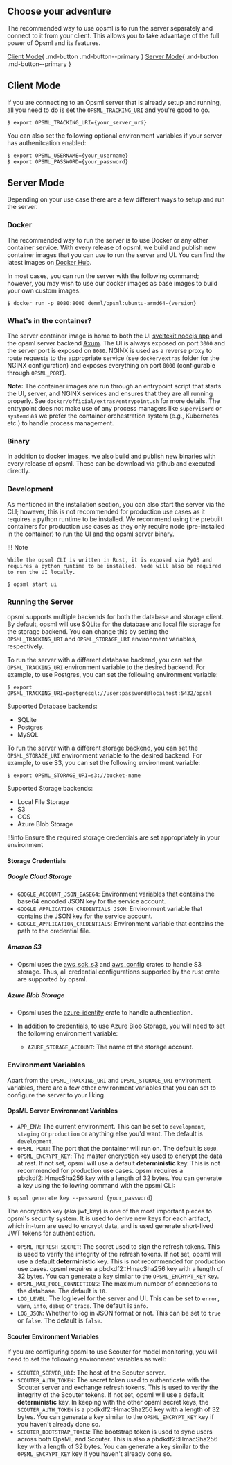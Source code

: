 
## Choose your adventure

The recommended way to use opsml is to run the server separately and connect to it from your client. This allows you to take advantage of the full power of Opsml and its features. 

[Client Mode](#client-mode){ .md-button .md-button--primary } [Server Mode](#server-mode){ .md-button .md-button--primary }

## Client Mode

If you are connecting to an Opsml server that is already setup and running, all you need to do is set the `OPSML_TRACKING_URI` and you're good to go. 

```console
$ export OPSML_TRACKING_URI={your_server_uri}
```

You can also set the following optional environment variables if your server has authenitcation enabled:
```console
$ export OPSML_USERNAME={your_username}
$ export OPSML_PASSWORD={your_password}
```

## Server Mode

Depending on your use case there are a few different ways to setup and run the server.

### Docker

The recommended way to run the server is to use Docker or any other container service. With every release of opsml, we build and publish new container images that you can use to run the server and UI. You can find the latest images on [Docker Hub](https://hub.docker.com/r/demml/opsml). 

In most cases, you can run the server with the following command; however, you may wish to use our docker images as base images to build your own custom images.

```console
$ docker run -p 8080:8000 demml/opsml:ubuntu-armd64-{version}
```

### What's in the container?

The server container image is home to both the UI [sveltekit nodejs app](https://svelte.dev/docs/kit/introduction) and the opsml server backend [Axum](https://github.com/tokio-rs/axum). The UI is always exposed on port `3000` and the server port is exposed on `8080`. NGINX is used as a reverse proxy to route requests to the appropriate service (see `docker/extras` folder for the NGINX configuration) and exposes everything on port `8000` (configurable through `OPSML_PORT`).

**Note:** The container images are run through an entrypoint script that starts the UI, server, and NGINX services and ensures that they are all running properly. See `docker/official/extras/entrypoint.sh` for more details. The entrypoint does not make use of any process managers like `supervisord` or `systemd` as we prefer the container orchestration system (e.g., Kubernetes etc.) to handle process management.

### Binary

In addition to docker images, we also build and publish new binaries with every release of opsml. These can be download via github and executed directly. 

### Development

As mentioned in the installation section, you can also start the server via the CLI; however, this is not recommended for production use cases as it requires a python runtime to be installed. We recommend using the prebuilt containers for production use cases as they only require node (pre-installed in the container) to run the UI and the opsml server binary.

!!! Note

    While the opsml CLI is written in Rust, it is exposed via PyO3 and requires a python runtime to be installed. Node will also be required to run the UI locally.

```console
$ opsml start ui
```

### Running the Server

opsml supports multiple backends for both the database and storage client. By default, opsml will use SQLite for the database and local file storage for the storage backend. You can change this by setting the `OPSML_TRACKING_URI` and `OPSML_STORAGE_URI` environment variables, respectively.

To run the server with a different database backend, you can set the `OPSML_TRACKING_URI` environment variable to the desired backend. For example, to use Postgres, you can set the following environment variable:

```console
$ export OPSML_TRACKING_URI=postgresql://user:password@localhost:5432/opsml
```

Supported Database backends:

- SQLite
- Postgres
- MySQL

To run the server with a different storage backend, you can set the `OPSML_STORAGE_URI` environment variable to the desired backend. For example, to use S3, you can set the following environment variable:

```console
$ export OPSML_STORAGE_URI=s3://bucket-name
```

Supported Storage backends:

- Local File Storage
- S3
- GCS
- Azure Blob Storage

!!!info
    Ensure the required storage credentials are set appropriately in your environment

#### Storage Credentials

##### Google Cloud Storage

- `GOOGLE_ACCOUNT_JSON_BASE64`: Environment variables that contains the base64 encoded JSON key for the service account.
- `GOOGLE_APPLICATION_CREDENTIALS_JSON`: Environment variable that contains the JSON key for the service account.
- `GOOGLE_APPLICATION_CREDENTIALS`: Environment variable that contains the path to the credential file.

##### Amazon S3

- Opsml uses the [aws_sdk_s3](https://docs.rs/aws-sdk-s3/1.82.0/aws_sdk_s3/) and [aws_config](https://docs.rs/aws-config/1.6.1/aws_config/#examples) crates to handle S3 storage. Thus, all credential configurations supported by the rust crate are supported by opsml.

##### Azure Blob Storage

- Opsml uses the [azure-identity](https://docs.rs/azure_identity/latest/azure_identity/) crate to handle authentication.

- In addition to credentials, to use Azure Blob Storage, you will need to set the following environment variable:
    - `AZURE_STORAGE_ACCOUNT`: The name of the storage account.


### Environment Variables

Apart from the `OPSML_TRACKING_URI` and `OPSML_STORAGE_URI` environment variables, there are a few other environment variables that you can set to configure the server to your liking.

#### OpsML Server Environment Variables

- `APP_ENV`: The current environment. This can be set to `development`, `staging` or `production` or anything else you'd want. The default is `development`.
- `OPSML_PORT`: The port that the container will run on. The default is `8000`.
- `OPSML_ENCRYPT_KEY`: The master encryption key used to encrypt the data at rest. If not set, opsml will use a default **deterministic** key. This is not recommended for production use cases. opsml requires a pbdkdf2::HmacSha256 key with a length of 32 bytes. You can generate a key using the following command with the opsml CLI:
  
```console
$ opsml generate key --password {your_password}
```

The encryption key (aka jwt_key) is one of the most important pieces to opsml's security system. It is used to derive new keys for each artifact, which in-turn are used to encrypt data, and is used generate short-lived JWT tokens for authentication.

- `OPSML_REFRESH_SECRET`: The secret used to sign the refresh tokens. This is used to verify the integrity of the refresh tokens. If not set, opsml will use a default **deterministic** key. This is not recommended for production use cases. opsml requires a pbdkdf2::HmacSha256 key with a length of 32 bytes. You can generate a key similar to the `OPSML_ENCRYPT_KEY` key.
- `OPSML_MAX_POOL_CONNECTIONS`: The maximum number of connections to the database. The default is `10`.
- `LOG_LEVEL`: The log level for the server and UI. This can be set to `error`, `warn`, `info`, `debug` or `trace`. The default is `info`.
- `LOG_JSON`: Whether to log in JSON format or not. This can be set to `true` or `false`. The default is `false`.
  
#### Scouter Environment Variables

If you are configuring opsml to use Scouter for model monitoring, you will need to set the following environment variables as well:

- `SCOUTER_SERVER_URI`: The host of the Scouter server.
- `SCOUTER_AUTH_TOKEN`: The secret token used to authenticate with the Scouter server and exchange refresh tokens. This is used to verify the integrity of the Scouter tokens. If not set, opsml will use a default **deterministic** key. In keeping with the other opsml secret keys, the `SCOUTER_AUTH_TOKEN` is a pbdkdf2::HmacSha256 key with a length of 32 bytes. You can generate a key similar to the `OPSML_ENCRYPT_KEY` key if you haven't already done so.
- `SCOUTER_BOOTSTRAP_TOKEN`: The bootstrap token is used to sync users across both OpsML and Scouter. This is also a pbdkdf2::HmacSha256 key with a length of 32 bytes. You can generate a key similar to the `OPSML_ENCRYPT_KEY` key if you haven't already done so.
